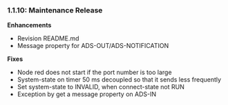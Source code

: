 ### 1.1.10: Maintenance Release

**Enhancements**

 - Revision README.md
 - Message property for ADS-OUT/ADS-NOTIFICATION 

**Fixes**

 - Node red does not start if the port number is too large
 - System-state on timer 50 ms decoupled so that it sends less frequently
 - Set system-state to INVALID, when connect-state not RUN
 - Exception by get a message property on ADS-IN 